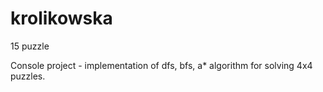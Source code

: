 # krolikowska
15 puzzle


Console project - implementation of dfs, bfs, a* algorithm for solving 4x4 puzzles.
